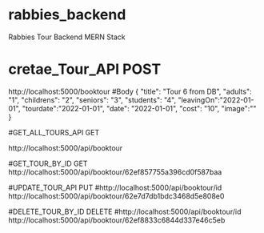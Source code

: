 # rabbies_backend
Rabbies Tour Backend MERN Stack
# cretae_Tour_API  POST
http://localhost:5000/booktour
#Body
{
	"title": "Tour 6 from DB",
    "adults": "1",
    "childrens": "2",
    "seniors": "3",
    "students": "4",
    "leavingOn":"2022-01-01",
    "tourdate":"2022-01-01",
    "date": "2022-01-01",
    "cost": "10",
    "image":""
}

#GET_ALL_TOURS_API  GET

http://localhost:5000/api/booktour

#GET_TOUR_BY_ID  GET
http://localhost:5000/api/booktour/62ef857755a396cd0f587baa

#UPDATE_TOUR_API   PUT
#http://localhost:5000/api/booktour/id
http://localhost:5000/api/booktour/62e7d7db1bdc3468d5e808e0

#DELETE_TOUR_BY_ID  DELETE
#http://localhost:5000/api/booktour/id
http://localhost:5000/api/booktour/62ef8833c6844d337e46c5eb
